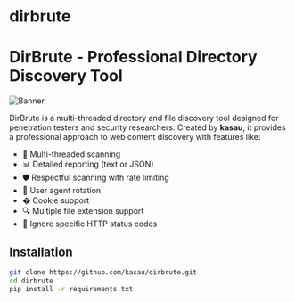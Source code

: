 # dirbrute
# DirBrute - Professional Directory Discovery Tool

![Banner](assets/banner.png)

DirBrute is a multi-threaded directory and file discovery tool designed for penetration testers and security researchers. Created by **kasau**, it provides a professional approach to web content discovery with features like:

- 🚀 Multi-threaded scanning
- 📊 Detailed reporting (text or JSON)
- 🛡️ Respectful scanning with rate limiting
- 🔄 User agent rotation
- � Cookie support
- 🔍 Multiple file extension support
- 🚫 Ignore specific HTTP status codes

## Installation

```bash
git clone https://github.com/kasau/dirbrute.git
cd dirbrute
pip install -r requirements.txt
